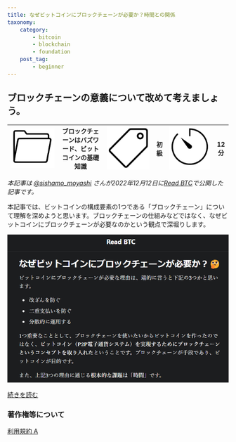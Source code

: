 ```yaml
---
title: なぜビットコインにブロックチェーンが必要か？時間との関係
taxonomy:
    category:
        - bitcoin
        - blockchain
        - foundation
    post_tag:
        - beginner
---
```


## ブロックチェーンの意義について改めて考えましょう。

|  ![Category](/_images/category.png)  |  ブロックチェーンはバズワード、ビットコインの基礎知識 |  ![Tag](/_images/tag.png)  | 初級  | ![Time](/_images/timer.png)  |  12分  |
| ---- | ---- | ---- | ---- | ---- | ---- |

*本記事は [@sishamo_moyashi](https://twitter.com/sishamo_moyashi) さんが2022年12月12日に[Read BTC](https://readbtc.substack.com/)で公開した記事です。*

本記事では、ビットコインの構成要素の1つである「ブロックチェーン」について理解を深めようと思います。ブロックチェーンの仕組みなどではなく、なぜビットコインにブロックチェーンが必要なのかという観点で深堀りします。

[![@sishamo_moyashi さんの記事](/_images/blockchain_time_2.png)](https://readbtc.substack.com/p/blockchain-time)

[続きを読む](https://readbtc.substack.com/p/blockchain-time)


### 著作権等について
[利用規約 A](http://lostinbitcoin.jp.testrs.jp/staging/copyright/#uab)
